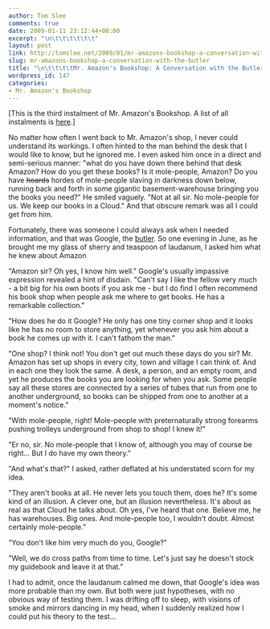 ```yaml
---
author: Tom Slee
comments: true
date: 2009-01-11 23:12:44+00:00
excerpt: "\n\t\t\t\t\t\t"
layout: post
link: http://tomslee.net/2009/01/mr-amazons-bookshop-a-conversation-with-the-butler.html
slug: mr-amazons-bookshop-a-conversation-with-the-butler
title: "\n\t\t\t\tMr. Amazon's Bookshop: A Conversation with the Butler\t\t"
wordpress_id: 147
categories:
- Mr. Amazon's Bookshop
---
```



				

[This is the third instalment of Mr. Amazon's Bookshop. A list of all instalments is [here](http://whimsley.typepad.com/whimsley/2008/12/mr-amazons-bookshop.html).]  
  
No matter how often I went back to Mr. Amazon's shop, I never
could understand its workings. I often hinted to the man behind the
desk that I would like to know, but he ignored me. I even asked him
once in a direct and semi-serious manner: "what do you have down there
behind that desk Amazon? How do you get these books? Is it mole-people,
Amazon? Do you have <strike>hoards</strike> hordes of mole-people slaving in darkness down
below, running back and forth in some gigantic basement-warehouse
bringing you the books you need?" He smiled vaguely. "Not at all sir.
No mole-people for us. We keep our books in a Cloud." And that obscure
remark was all I could get from him.






  






Fortunately, there was someone I could always ask when I needed
information, and that was Google, the [butler](http://whimsley.typepad.com/whimsley/2008/03/mr-googles-guid.html). So one evening in June,
as he brought me my glass of sherry and teaspoon of laudanum, I asked
him what he knew about Amazon






  






"Amazon sir? Oh yes, I know him well." Google's usually impassive
expression revealed a hint of disdain. "Can't say I like the fellow
very much - a bit big for his own boots if you ask me - but I do find I
often recommend his book shop when people ask me where to get books. He
has a remarkable collection."






  






"How does he do it Google? He only has one tiny corner shop and
it looks like he has no room to store anything, yet whenever you ask
him about a book he comes up with it. I can't fathom the man."  
  
"One shop? I think not! You don't get out much these days do you
sir? Mr. Amazon has set up shops in every city, town and village I can
think of. And in each one they look the same. A desk, a person, and an
empty room, and yet he produces the books you are looking for when you
ask. Some people say all these stores are connected by a series of
tubes that run from one to another underground, so books can be shipped
from one to another at a moment's notice."  

  

"With mole-people, right! Mole-people with preternaturally strong
forearms pushing trolleys underground from shop to shop! I knew it!"  

  

"Er no, sir. No mole-people that I know of, although you may of course be right... But I do have my own theory."






  







"And what's that?" I asked, rather deflated at his understated scorn for my idea.  







  






"They aren't books at all. He never lets you touch them, does he?
It's some kind of an illusion. A clever one, but an illusion
nevertheless. It's about as real as that Cloud he talks about. Oh yes,
I've heard that one. Believe me, he has warehouses. Big ones. And
mole-people too, I wouldn't doubt. Almost certainly mole-people."






  







"You don't like him very much do you, Google?"






"Well, we do cross paths from time to time. Let's just say he doesn't stock my guidebook and leave it at that."


I had to admit, once the laudanum calmed me down, that Google's idea
was more probable than my own. But both were just hypotheses, with no
obvious way of testing them. I was drifting off to sleep, with visions
of smoke and mirrors dancing in my head, when I suddenly realized how I
could put his theory to the test...


		

